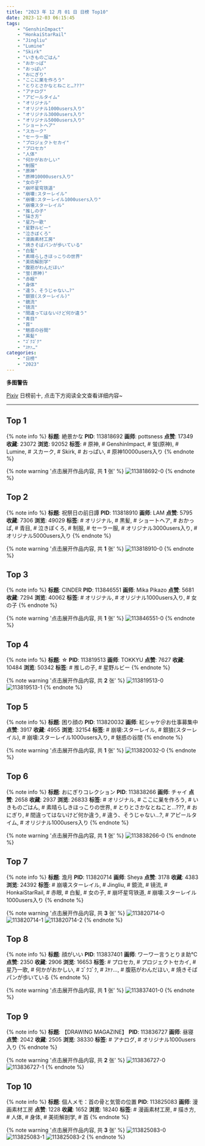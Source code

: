 ```yaml
---
title: "2023 年 12 月 01 日 日榜 Top10"
date: 2023-12-03 06:15:45
tags:
    - "GenshinImpact"
    - "HonkaiStarRail"
    - "Jingliu"
    - "Lumine"
    - "Skirk"
    - "いきものごはん"
    - "おかっぱ"
    - "おっぱい"
    - "おにぎり"
    - "ここに巣を作ろう"
    - "とりとさかなとねこと…???"
    - "アナログ"
    - "アピールタイム"
    - "オリジナル"
    - "オリジナル1000users入り"
    - "オリジナル3000users入り"
    - "オリジナル5000users入り"
    - "ショートヘア"
    - "スカーク"
    - "セーラー服"
    - "プロジェクトセカイ"
    - "プロセカ"
    - "人体"
    - "何かがおかしい"
    - "制服"
    - "原神"
    - "原神10000users入り"
    - "女の子"
    - "崩坏星穹铁道"
    - "崩壊:スターレイル"
    - "崩壊:スターレイル1000users入り"
    - "崩壊スターレイル"
    - "推しの子"
    - "描き方"
    - "星乃一歌"
    - "星野ルビー"
    - "泣きぼくろ"
    - "漫画素材工房"
    - "焼きそばパンが歩いている"
    - "白髪"
    - "素晴らしきほっこりの世界"
    - "美術解剖学"
    - "腹筋がわんだほい"
    - "蛍(原神)"
    - "赤眼"
    - "身体"
    - "違う、そうじゃない…?"
    - "銀狼(スターレイル)"
    - "鏡流"
    - "镜流"
    - "間違ってはないけど何か違う"
    - "青目"
    - "首"
    - "魅惑の谷間"
    - "黒髪"
    - "ｺﾞｸｺﾞｸ"
    - "ｽﾔｧ…"
categories:
    - "日榜"
    - "2023"
---
```


<i class="fa fa-triangle-exclamation"></i>**多图警告**<i class="fa fa-triangle-exclamation"></i>

[Pixiv](https://www.pixiv.net/) 日榜前十, 点击下方阅读全文查看详细内容~

<!-- more -->

---

## Top 1

{% note info %}
**标题**: 絶景かな
**PID**: 113818692 **画师**: pottsness
**点赞**: 17349 **收藏**: 23072 **浏览**: 92052
**标签**: # 原神, # GenshinImpact, # 蛍(原神), # Lumine, # スカーク, # Skirk, # おっぱい, # 原神10000users入り
{% endnote %}

{% note warning '点击展开作品内容, 共 **1** 张' %}
![113818692-0](https://i.pixiv.re/img-original/img/2023/11/30/00/00/37/113818692_p0.jpg)
{% endnote %}

## Top 2

{% note info %}
**标题**: 祝祭日の前日譚
**PID**: 113818910 **画师**: LAM
**点赞**: 5795 **收藏**: 7306 **浏览**: 49029
**标签**: # オリジナル, # 黒髪, # ショートヘア, # おかっぱ, # 青目, # 泣きぼくろ, # 制服, # セーラー服, # オリジナル3000users入り, # オリジナル5000users入り
{% endnote %}

{% note warning '点击展开作品内容, 共 **1** 张' %}
![113818910-0](https://i.pixiv.re/img-original/img/2023/11/30/00/02/31/113818910_p0.jpg)
{% endnote %}

## Top 3

{% note info %}
**标题**: CINDER
**PID**: 113846551 **画师**: Mika Pikazo
**点赞**: 5681 **收藏**: 7294 **浏览**: 40062
**标签**: # オリジナル, # オリジナル1000users入り, # 女の子
{% endnote %}

{% note warning '点击展开作品内容, 共 **1** 张' %}
![113846551-0](https://i.pixiv.re/img-original/img/2023/12/01/00/30/06/113846551_p0.png)
{% endnote %}

## Top 4

{% note info %}
**标题**: ☆
**PID**: 113819513 **画师**: TOKKYU
**点赞**: 7627 **收藏**: 10484 **浏览**: 50342
**标签**: # 推しの子, # 星野ルビー
{% endnote %}

{% note warning '点击展开作品内容, 共 **2** 张' %}
![113819513-0](https://i.pixiv.re/img-original/img/2023/11/30/00/17/21/113819513_p0.jpg)
![113819513-1](https://i.pixiv.re/img-original/img/2023/11/30/00/17/21/113819513_p1.jpg)
{% endnote %}

## Top 5

{% note info %}
**标题**: 困り顔の
**PID**: 113820032 **画师**: 紅シャケ＠お仕事募集中
**点赞**: 3917 **收藏**: 4955 **浏览**: 32154
**标签**: # 崩壊:スターレイル, # 銀狼(スターレイル), # 崩壊:スターレイル1000users入り, # 魅惑の谷間
{% endnote %}

{% note warning '点击展开作品内容, 共 **1** 张' %}
![113820032-0](https://i.pixiv.re/img-original/img/2023/11/30/00/35/08/113820032_p0.jpg)
{% endnote %}

## Top 6

{% note info %}
**标题**: おにぎりコレクション
**PID**: 113838266 **画师**: チャイ
**点赞**: 2658 **收藏**: 2937 **浏览**: 26833
**标签**: # オリジナル, # ここに巣を作ろう, # いきものごはん, # 素晴らしきほっこりの世界, # とりとさかなとねこと…???, # おにぎり, # 間違ってはないけど何か違う, # 違う、そうじゃない…?, # アピールタイム, # オリジナル1000users入り
{% endnote %}

{% note warning '点击展开作品内容, 共 **1** 张' %}
![113838266-0](https://i.pixiv.re/img-original/img/2023/11/30/20/30/00/113838266_p0.png)
{% endnote %}

## Top 7

{% note info %}
**标题**: 澹月
**PID**: 113820714 **画师**: Sheya
**点赞**: 3178 **收藏**: 4383 **浏览**: 24392
**标签**: # 崩壊スターレイル, # Jingliu, # 鏡流, # 镜流, # HonkaiStarRail, # 赤眼, # 白髪, # 女の子, # 崩坏星穹铁道, # 崩壊:スターレイル1000users入り
{% endnote %}

{% note warning '点击展开作品内容, 共 **3** 张' %}
![113820714-0](https://i.pixiv.re/img-original/img/2023/11/30/01/01/18/113820714_p0.png)
![113820714-1](https://i.pixiv.re/img-original/img/2023/11/30/01/01/18/113820714_p1.png)
![113820714-2](https://i.pixiv.re/img-original/img/2023/11/30/01/01/18/113820714_p2.png)
{% endnote %}

## Top 8

{% note info %}
**标题**: 顔がいい
**PID**: 113837401 **画师**: ワーワー言うとりま助℃
**点赞**: 2350 **收藏**: 2906 **浏览**: 16653
**标签**: # プロセカ, # プロジェクトセカイ, # 星乃一歌, # 何かがおかしい, # ｺﾞｸｺﾞｸ, # ｽﾔｧ…, # 腹筋がわんだほい, # 焼きそばパンが歩いている
{% endnote %}

{% note warning '点击展开作品内容, 共 **1** 张' %}
![113837401-0](https://i.pixiv.re/img-original/img/2023/11/30/20/00/09/113837401_p0.png)
{% endnote %}

## Top 9

{% note info %}
**标题**: 【DRAWING MAGAZINE】
**PID**: 113836727 **画师**: 昼寝
**点赞**: 2042 **收藏**: 2505 **浏览**: 38330
**标签**: # アナログ, # オリジナル1000users入り
{% endnote %}

{% note warning '点击展开作品内容, 共 **2** 张' %}
![113836727-0](https://i.pixiv.re/img-original/img/2023/11/30/19/33/54/113836727_p0.jpg)
![113836727-1](https://i.pixiv.re/img-original/img/2023/11/30/19/33/54/113836727_p1.jpg)
{% endnote %}

## Top 10

{% note info %}
**标题**: 個人メモ：首の骨と気管の位置
**PID**: 113825083 **画师**: 漫画素材工房
**点赞**: 1228 **收藏**: 1652 **浏览**: 18240
**标签**: # 漫画素材工房, # 描き方, # 人体, # 身体, # 美術解剖学, # 首
{% endnote %}

{% note warning '点击展开作品内容, 共 **3** 张' %}
![113825083-0](https://i.pixiv.re/img-original/img/2023/11/30/07/00/06/113825083_p0.jpg)
![113825083-1](https://i.pixiv.re/img-original/img/2023/11/30/07/00/06/113825083_p1.jpg)
![113825083-2](https://i.pixiv.re/img-original/img/2023/11/30/07/00/06/113825083_p2.jpg)
{% endnote %}
